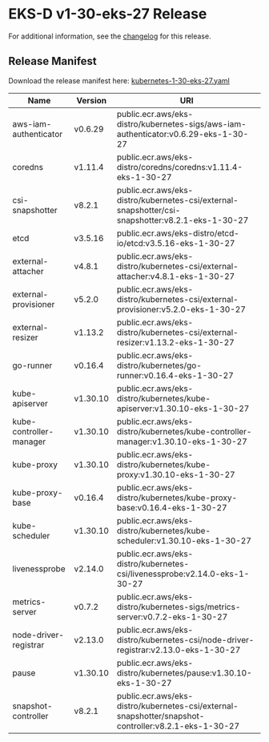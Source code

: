 # EKS-D v1-30-eks-27 Release

For additional information, see the [changelog](CHANGELOG-v1-30-eks-27.md) for this release.

## Release Manifest

Download the release manifest here: [kubernetes-1-30-eks-27.yaml](https://distro.eks.amazonaws.com/kubernetes-1-30/kubernetes-1-30-eks-27.yaml)

| Name | Version | URI |
|------|---------|-----|
| aws-iam-authenticator | v0.6.29 | public.ecr.aws/eks-distro/kubernetes-sigs/aws-iam-authenticator:v0.6.29-eks-1-30-27 |
| coredns | v1.11.4 | public.ecr.aws/eks-distro/coredns/coredns:v1.11.4-eks-1-30-27 |
| csi-snapshotter | v8.2.1 | public.ecr.aws/eks-distro/kubernetes-csi/external-snapshotter/csi-snapshotter:v8.2.1-eks-1-30-27 |
| etcd | v3.5.16 | public.ecr.aws/eks-distro/etcd-io/etcd:v3.5.16-eks-1-30-27 |
| external-attacher | v4.8.1 | public.ecr.aws/eks-distro/kubernetes-csi/external-attacher:v4.8.1-eks-1-30-27 |
| external-provisioner | v5.2.0 | public.ecr.aws/eks-distro/kubernetes-csi/external-provisioner:v5.2.0-eks-1-30-27 |
| external-resizer | v1.13.2 | public.ecr.aws/eks-distro/kubernetes-csi/external-resizer:v1.13.2-eks-1-30-27 |
| go-runner | v0.16.4 | public.ecr.aws/eks-distro/kubernetes/go-runner:v0.16.4-eks-1-30-27 |
| kube-apiserver | v1.30.10 | public.ecr.aws/eks-distro/kubernetes/kube-apiserver:v1.30.10-eks-1-30-27 |
| kube-controller-manager | v1.30.10 | public.ecr.aws/eks-distro/kubernetes/kube-controller-manager:v1.30.10-eks-1-30-27 |
| kube-proxy | v1.30.10 | public.ecr.aws/eks-distro/kubernetes/kube-proxy:v1.30.10-eks-1-30-27 |
| kube-proxy-base | v0.16.4 | public.ecr.aws/eks-distro/kubernetes/kube-proxy-base:v0.16.4-eks-1-30-27 |
| kube-scheduler | v1.30.10 | public.ecr.aws/eks-distro/kubernetes/kube-scheduler:v1.30.10-eks-1-30-27 |
| livenessprobe | v2.14.0 | public.ecr.aws/eks-distro/kubernetes-csi/livenessprobe:v2.14.0-eks-1-30-27 |
| metrics-server | v0.7.2 | public.ecr.aws/eks-distro/kubernetes-sigs/metrics-server:v0.7.2-eks-1-30-27 |
| node-driver-registrar | v2.13.0 | public.ecr.aws/eks-distro/kubernetes-csi/node-driver-registrar:v2.13.0-eks-1-30-27 |
| pause | v1.30.10 | public.ecr.aws/eks-distro/kubernetes/pause:v1.30.10-eks-1-30-27 |
| snapshot-controller | v8.2.1 | public.ecr.aws/eks-distro/kubernetes-csi/external-snapshotter/snapshot-controller:v8.2.1-eks-1-30-27 |
